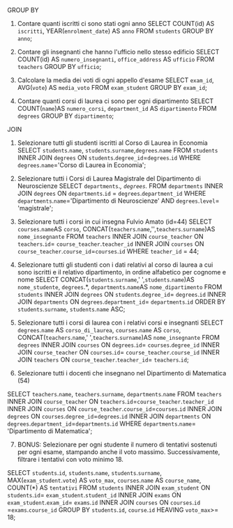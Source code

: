 GROUP BY

1. Contare quanti iscritti ci sono stati ogni anno
SELECT COUNT(id) AS `iscritti`, YEAR(`enrolment_date`) AS `anno` FROM `students` GROUP BY `anno`;

2. Contare gli insegnanti che hanno l'ufficio nello stesso edificio
SELECT COUNT(id) AS `numero_insegnanti`, `office_address` AS `ufficio` FROM `teachers` GROUP BY `ufficio`;

3. Calcolare la media dei voti di ogni appello d'esame
SELECT `exam_id`, AVG(`vote`) AS `media_voto` FROM `exam_student` GROUP BY `exam_id`;

4. Contare quanti corsi di laurea ci sono per ogni dipartimento
SELECT COUNT(`name`)AS `numero_corsi`, `department_id` AS `dipartimento` FROM `degrees` GROUP BY `dipartimento`;


JOIN

1. Selezionare tutti gli studenti iscritti al Corso di Laurea in Economia
SELECT `students`.`name`, `students`.`surname`,`degrees`.`name` 
FROM `students` 
INNER JOIN `degrees`
ON `students`.`degree_id`=`degrees`.`id`
WHERE `degrees`.`name`='Corso di Laurea in Economia';

2. Selezionare tutti i Corsi di Laurea Magistrale del Dipartimento di
Neuroscienze
SELECT `departments`.*, `degrees`.*
FROM `departments` 
INNER JOIN `degrees` 
ON `departments`.`id` = `degrees`.`department_id` 
WHERE `departments`.`name`='Dipartimento di Neuroscienze' 
AND `degrees`.`level`= 'magistrale';

3. Selezionare tutti i corsi in cui insegna Fulvio Amato (id=44)
SELECT `courses`.`name`AS `corso`, CONCAT(`teachers`.`name`,'',`teachers`.`surname`)AS `nome_insegnante` 
FROM `teachers` 
INNER JOIN `course_teacher` 
ON `teachers`.`id`= `course_teacher`.`teacher_id` 
INNER JOIN `courses` 
ON `course_teacher`.`course_id`=`courses`.`id` 
WHERE `teacher_id` = 44;

4. Selezionare tutti gli studenti con i dati relativi al corso di laurea a cui
sono iscritti e il relativo dipartimento, in ordine alfabetico per cognome e
nome
SELECT CONCAT(`students`.`surname`,' ',`students`.`name`)AS `nome_studente`, `degrees`.*, `departments`.`name`AS `nome_dipartimento` 
FROM `students` 
INNER JOIN `degrees` 
ON `students`.`degree_id`= `degrees`.`id` 
INNER JOIN `departments` 
ON `degrees`.`department_id`= `departments`.`id`
ORDER BY `students`.`surname`, `students`.`name` ASC;

5. Selezionare tutti i corsi di laurea con i relativi corsi e insegnanti
SELECT `degrees`.`name` AS `corso_di_laurea`, `courses`.`name` AS `corso`, CONCAT(`teachers`.`name`,' ',`teachers`.`surname`)AS `nome_insegnante` 
FROM `degrees` 
INNER JOIN `courses`
ON `degrees`.`id`= `courses`.`degree_id` 
INNER JOIN `course_teacher` 
ON `courses`.`id`= `course_teacher`.`course_id` 
INNER JOIN `teachers` 
ON `course_teacher`.`teacher_id`= `teachers`.`id`;

6. Selezionare tutti i docenti che insegnano nel Dipartimento di
Matematica (54)

SELECT `teachers`.`name`, `teachers`.`surname`, `departments`.`name`
FROM `teachers`
    INNER JOIN `course_teacher`
        ON `teachers`.`id`=`course_teacher`.`teacher_id`
    INNER JOIN `courses`
        ON `course_teacher`.`course_id`=`courses`.`id`
    INNER JOIN `degrees`
        ON `courses`.`degree_id`=`degrees`.`id`
    INNER JOIN `departments`
        ON `degrees`.`department_id`=`departments`.`id`
WHERE `departments`.`name`= 'Dipartimento di Matematica';


7. BONUS: Selezionare per ogni studente il numero di tentativi sostenuti
per ogni esame, stampando anche il voto massimo. Successivamente,
filtrare i tentativi con voto minimo 18.

SELECT `students`.`id`, `students`.`name`, `students`.`surname`, MAX(`exam_student`.`vote`) AS `voto_max`, `courses`.`name` AS `course_name`, COUNT(*) AS `tentativi`
FROM `students`
    INNER JOIN `exam_student`
        ON `students`.`id`= `exam_student`.`student_id`
    INNER JOIN `exams`
        ON `exam_student`.`exam_id`= `exams`.`id`
    INNER JOIN `courses`
        ON `courses`.`id` =`exams`.`course_id`
    GROUP BY `students`.`id`, `course`.`id`
    HEAVING `voto_max`>= 18;